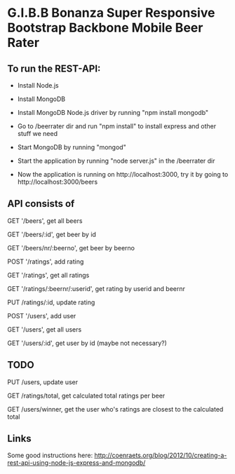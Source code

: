 G.I.B.B Bonanza Super Responsive Bootstrap Backbone Mobile Beer Rater
=====================================================================


To run the REST-API:
--------------------

- Install Node.js

- Install MongoDB

- Install MongoDB Node.js driver by running "npm install mongodb"

- Go to /beerrater dir and run "npm install" to install express and other stuff we need

- Start MongoDB by running "mongod"

- Start the application by running "node server.js" in the /beerrater dir

- Now the application is running on http://localhost:3000, try it by going to http://localhost:3000/beers


API consists of
---------------

GET '/beers', get all beers

GET '/beers/:id', get beer by id

GET '/beers/nr/:beerno', get beer by beerno

POST '/ratings', add rating

GET '/ratings', get all ratings

GET '/ratings/:beernr/:userid', get rating by userid and beernr

PUT /ratings/:id, update rating

POST '/users', add user

GET '/users', get all users

GET '/users/:id', get user by id (maybe not necessary?)


TODO
----

PUT /users, update user

GET /ratings/total, get calculated total ratings per beer

GET /users/winner, get the user who's ratings are closest to the calculated total


Links
-----

Some good instructions here: http://coenraets.org/blog/2012/10/creating-a-rest-api-using-node-js-express-and-mongodb/

